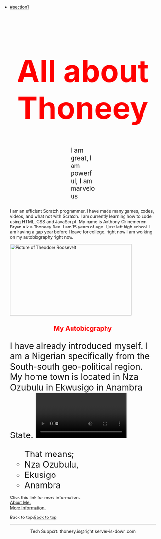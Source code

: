 <html>
<head>
</head>
<body>
  <ul>
    <li><a href="#section1">#section1</a></li>
<h1 style="color: red; font-size: 100px; text-align: center;">All about Thoneey</h1>
<p style="margin: 0 200px 0 200px; font-size: 1.5em;">I am great, I am powerful, I am marvelous</p>
<p style="font-size: 2.0em">
<section id="section1">
I am an efficient Scratch programmer. I have made many games, codes, videos, and what not with Scratch. I am currently learning how to code using HTML, CSS and JavaScript. My name is Anthony Chinemerem Bryan a.k.a Thoneey Dee. I am 15 years of age. I just left high school. I am having a gap year before I leave for college. right now I am working on my autobiography right now.</p>
  <img src="picture-with-quote.jpg" width="400" height="235" alt="Picture of Theodore Roosevelt">
       <h2 style="color: red; font size: 60px; text-align: center;">My Autobiography</h2>
       <p style="font-size: 2.0em"> I have already introduced myself. I am a Nigerian specifically from the South-south geo-political region. My home town is located in Nza Ozubulu in Ekwusigo in Anambra State.
        <video src="Td.MP4">
        <ul style="font-size:2.0em">That means;
          <li>Nza Ozubulu,</li>
          <li>Ekusigo</li>
          <li>Anambra</li></ul>
          <p>
            <div>Click this link for more information.</div>
            <!-- link to Facebook page WITH TARGET-->
            <a href="C:/Users/hp/Desktop/Thoneey/Cousera/Thoneey.html"
            target="_blank" title="Like Our Page!">About Me.</a>
            <div><!-- link to Facebook page WITH TARGET-->
            <a href="C:/Users/hp/Desktop/Thoneey/Cousera/Coursera%20text/Thoneey3.html"
            target="_blank" title="Like Our Page!">More Information.</a></div>
            <p>
              Back to top:<a href="#top">Back to top</a>
<footer>
	<hr>
	<p style="text-align: center;"
	onclick="alert('EMAILING US IS USELESS');">Tech Support: thoneey.is@right server-is-down.com</p>
</footer>
</body>
</html>

